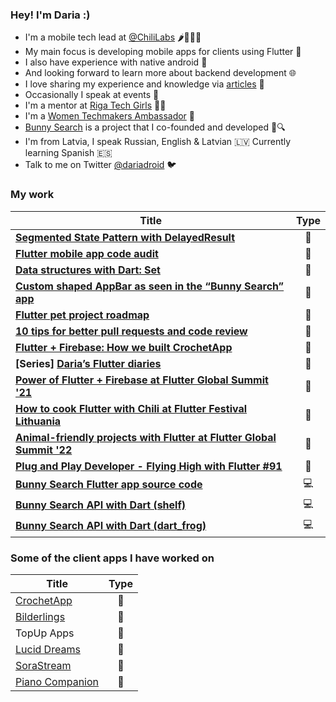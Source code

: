 ### Hey! I'm Daria :) 

* I'm a mobile tech lead at [@ChiliLabs](https://chililabs.io/) 🌶️👩🏽‍💻 
* My main focus is developing mobile apps for clients using Flutter 💙 
* I also have experience with native android 🤖 
* And looking forward to learn more about backend development 🌐
* I love sharing my experience and knowledge via [articles](https://medium.com/@daria.orlova) 📝
* Occasionally I speak at events 🎤
* I'm a mentor at [Riga Tech Girls](http://www.rigatechgirls.com/mentorship2022) 👩‍💻
* I'm a [Women Techmakers Ambassador](https://www.womentechmakers.com/ambassadors/profiles/6373c8aa108c6b079a57f9e9/darja_orlova) 💚
* [Bunny Search](https://github.com/darjaorlova/bunny-search-source-code) is a project that I co-founded and developed 🐰🔍
* I'm from Latvia, I speak Russian, English & Latvian 🇱🇻 Currently learning Spanish 🇪🇸
* Talk to me on Twitter [@dariadroid](https://twitter.com/dariadroid) 🐦

### My work

| Title | Type |
| ------------- | :-------------: |
| [**Segmented State Pattern with DelayedResult**](https://chililabs.io/blog/segmented-state-pattern-with-delayed-result) | 📝 |
| [**Flutter mobile app code audit**](https://chililabs.io/blog/flutter-mobile-app-code-audit) | 📝 |
| [**Data structures with Dart: Set**](https://medium.com/@daria.orlova/data-structures-with-dart-set-a034bc7b7d4a) | 📝 |
| [**Custom shaped AppBar as seen in the “Bunny Search” app**](https://medium.com/flutter-community/custom-shaped-appbar-as-seen-in-the-bunny-search-app-6312d067485c) | 📝 |
| [**Flutter pet project roadmap**](https://medium.com/@daria.orlova/flutter-pet-project-roadmap-31247c8eb015) | 📝 |
| **[10 tips for better pull requests and code review](https://blog.codemagic.io/10-tips-for-better-pull-requests-and-code-review/)** | 📝 |
| [**Flutter + Firebase: How we built CrochetApp**](https://medium.com/chili-labs/flutter-firebase-how-we-built-crochetapp-7aac69f14c17) | 📝 |
| **[Series] [Daria’s Flutter diaries](https://medium.com/@daria.orlova/darias-flutter-diaries-1-990ba611cf9e)** | 📝 |
| **[Power of Flutter + Firebase at Flutter Global Summit '21](https://youtu.be/kg60JQJ-tBE?t=33406)** | 🎤 |
| **[How to cook Flutter with Chili at Flutter Festival Lithuania](https://www.youtube.com/watch?v=fZIzKDsc-So)** | 🎤 |
| **[Animal-friendly projects with Flutter at Flutter Global Summit '22](https://youtu.be/0yq_zlRelWY)** | 🎤 |
| **[Plug and Play Developer - Flying High with Flutter #91](https://youtu.be/SgvRqlFh3Vo)** | 🎤 |
| **[Bunny Search Flutter app source code](https://github.com/darjaorlova/bunny-search-source-code)** | 💻 |
| **[Bunny Search API with Dart (shelf)](https://github.com/darjaorlova/bunny_search_api)** | 💻 |
| **[Bunny Search API with Dart (dart_frog)](https://github.com/darjaorlova/bunny_search_api_frog_experimental)** | 💻 |


### Some of the client apps I have worked on 

| Title | Type |
| ------------- | :-------------: |
| [CrochetApp](https://chililabs.io/portfolio/crochet-app) | 💙 |
| [Bilderlings](https://chililabs.io/portfolio/bilderlings) | 💙 |
| TopUp Apps | 💙 |
| [Lucid Dreams](https://play.google.com/store/apps/details?id=fm.lucid.android) | 🤖 |
| [SoraStream](https://chililabs.io/portfolio/sora-stream) |🤖|
| [Piano Companion](https://play.google.com/store/apps/details?id=com.binitex.pianochords) | 🤖 |

<!--
**darjaorlova/darjaorlova** is a ✨ _special_ ✨ repository because its `README.md` (this file) appears on your GitHub profile.

Here are some ideas to get you started:

- 🔭 I’m currently working on ...
- 🌱 I’m currently learning ...
- 👯 I’m looking to collaborate on ...
- 🤔 I’m looking for help with ...
- 💬 Ask me about ...
- 📫 How to reach me: ...
- 😄 Pronouns: ...
- ⚡ Fun fact: ...
-->
